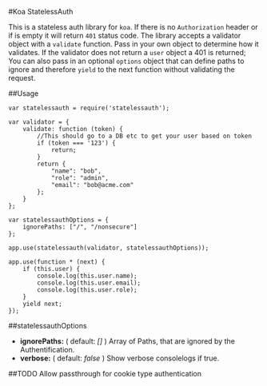 #Koa StatelessAuth

This is a stateless auth library for `koa`.  If there is no `Authorization` header or if is empty it will return `401` status code.  The library accepts a validator object with a `validate` function. Pass in your own object to determine how it validates.  If the validator does not return a `user` object a 401 is returned;  You can also pass in an optional `options` object that can define paths to ignore and therefore `yield` to the next function without validating the request.

##Usage

```
var statelessauth = require('statelessauth');

var validator = {
    validate: function (token) {
        //This should go to a DB etc to get your user based on token
        if (token === '123') {
            return;
        }
        return {
            "name": "bob",
            "role": "admin",
            "email": "bob@acme.com"
        };
    }
};

var statelessauthOptions = {
    ignorePaths: ["/", "/nonsecure"]
};

app.use(statelessauth(validator, statelessauthOptions));

app.use(function * (next) {
    if (this.user) {
        console.log(this.user.name);
        console.log(this.user.email);
        console.log(this.user.role);
    }
    yield next;
});
```

##statelessauthOptions

* __ignorePaths:__ ( default: *[]* ) Array of Paths, that are ignored by the Authentification.
* __verbose:__ ( default: *false* ) Show verbose consolelogs if true.



##TODO
Allow passthrough for cookie type authentication
